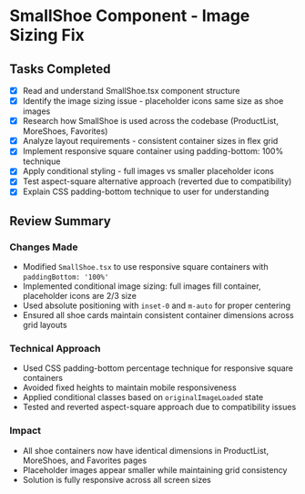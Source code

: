 # SmallShoe Component - Image Sizing Fix

## Tasks Completed

- [x] Read and understand SmallShoe.tsx component structure
- [x] Identify the image sizing issue - placeholder icons same size as shoe images  
- [x] Research how SmallShoe is used across the codebase (ProductList, MoreShoes, Favorites)
- [x] Analyze layout requirements - consistent container sizes in flex grid
- [x] Implement responsive square container using padding-bottom: 100% technique
- [x] Apply conditional styling - full images vs smaller placeholder icons
- [x] Test aspect-square alternative approach (reverted due to compatibility)
- [x] Explain CSS padding-bottom technique to user for understanding

## Review Summary

### Changes Made
- Modified `SmallShoe.tsx` to use responsive square containers with `paddingBottom: '100%'`
- Implemented conditional image sizing: full images fill container, placeholder icons are 2/3 size
- Used absolute positioning with `inset-0` and `m-auto` for proper centering
- Ensured all shoe cards maintain consistent container dimensions across grid layouts

### Technical Approach
- Used CSS padding-bottom percentage technique for responsive square containers
- Avoided fixed heights to maintain mobile responsiveness
- Applied conditional classes based on `originalImageLoaded` state
- Tested and reverted aspect-square approach due to compatibility issues

### Impact
- All shoe containers now have identical dimensions in ProductList, MoreShoes, and Favorites pages
- Placeholder images appear smaller while maintaining grid consistency
- Solution is fully responsive across all screen sizes